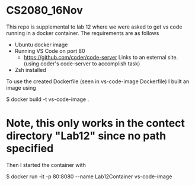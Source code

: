 # CS2080_16Nov

This repo is supplemental to lab 12 where we were asked to get vs code running in a docker container. The requirements are as follows
  - Ubuntu docker image
  - Running VS Code on port 80
    - https://github.com/coder/code-server Links to an external site. (using coder's code-server to accomplish task)
  - Zsh installed

To use the created Dockerfile (seen in vs-code-image Dockerfile) I built an image using

  $ docker build -t vs-code-image .   
  # Note, this only works in the contect directory "Lab12" since no path specified

Then I started the container with

  $ docker run -it -p 80:8080 --name Lab12Container vs-code-image
